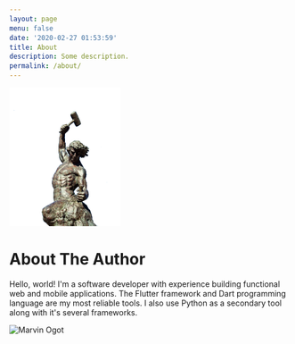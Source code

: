 ```yaml
---
layout: page
menu: false
date: '2020-02-27 01:53:59'
title: About
description: Some description.
permalink: /about/
---
```


<img class="img-rounded" src="/assets/img/uploads/profile.jpg" alt="Marvin Ogot" width="200">

# About The Author

Hello, world! I'm a software developer with experience building functional web and mobile applications.
The Flutter framework and Dart programming language are my most reliable tools. I also use Python as a 
secondary tool along with it's several frameworks.

<img src="https://res.cloudinary.com/dm7h7e8xj/image/upload/v1559821647/theme6_qeeojf.jpg" alt="Marvin Ogot">
